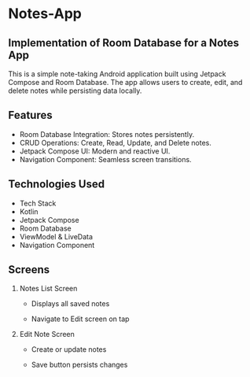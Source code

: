 # Notes-App
## Implementation of Room Database for a Notes App

This is a simple note-taking Android application built using Jetpack Compose and Room Database. The app allows users to create, edit, and delete notes while persisting data locally.

## Features

- Room Database Integration: Stores notes persistently.
- CRUD Operations: Create, Read, Update, and Delete notes.
- Jetpack Compose UI: Modern and reactive UI.
- Navigation Component: Seamless screen transitions.

## Technologies Used

- Tech Stack
- Kotlin
- Jetpack Compose
- Room Database
- ViewModel & LiveData
- Navigation Component

## Screens

1. Notes List Screen

    - Displays all saved notes

    - Navigate to Edit screen on tap

2. Edit Note Screen

    - Create or update notes

    - Save button persists changes
